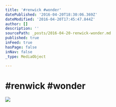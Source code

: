 ```yaml
---
title: '#renwick #wonder'
datePublished: '2016-04-20T18:30:06.369Z'
dateModified: '2016-04-20T17:45:47.844Z'
author: []
description: ''
sourcePath: _posts/2016-04-20-renwick-wonder.md
published: true
inFeed: true
hasPage: false
inNav: false
_type: MediaObject

---
```

# \#renwick \#wonder
![](https://the-grid-user-content.s3-us-west-2.amazonaws.com/2c1124c7-7404-496e-aaec-bb94e2ba4c9d.jpg)